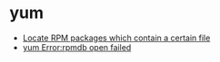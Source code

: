 # yum

* [Locate RPM packages which contain a certain file](https://major.io/2010/12/08/locate-rpm-packages-which-contain-a-certain-file/)
* [yum Error:rpmdb open failed](https://unix.stackexchange.com/questions/198703/yum-errorrpmdb-open-failed)
